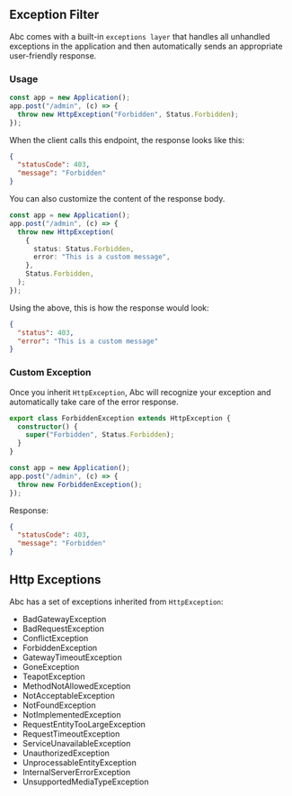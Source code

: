 ## Exception Filter

Abc comes with a built-in `exceptions layer` that handles all unhandled
exceptions in the application and then automatically sends an appropriate
user-friendly response.

### Usage

```ts
const app = new Application();
app.post("/admin", (c) => {
  throw new HttpException("Forbidden", Status.Forbidden);
});
```

When the client calls this endpoint, the response looks like this:

```json
{
  "statusCode": 403,
  "message": "Forbidden"
}
```

You can also customize the content of the response body.

```ts
const app = new Application();
app.post("/admin", (c) => {
  throw new HttpException(
    {
      status: Status.Forbidden,
      error: "This is a custom message",
    },
    Status.Forbidden,
  );
});
```

Using the above, this is how the response would look:

```json
{
  "status": 403,
  "error": "This is a custom message"
}
```

### Custom Exception

Once you inherit `HttpException`, Abc will recognize your exception and
automatically take care of the error response.

```ts
export class ForbiddenException extends HttpException {
  constructor() {
    super("Forbidden", Status.Forbidden);
  }
}

const app = new Application();
app.post("/admin", (c) => {
  throw new ForbiddenException();
});
```

Response:

```json
{
  "statusCode": 403,
  "message": "Forbidden"
}
```

## Http Exceptions

Abc has a set of exceptions inherited from `HttpException`:

- BadGatewayException
- BadRequestException
- ConflictException
- ForbiddenException
- GatewayTimeoutException
- GoneException
- TeapotException
- MethodNotAllowedException
- NotAcceptableException
- NotFoundException
- NotImplementedException
- RequestEntityTooLargeException
- RequestTimeoutException
- ServiceUnavailableException
- UnauthorizedException
- UnprocessableEntityException
- InternalServerErrorException
- UnsupportedMediaTypeException

